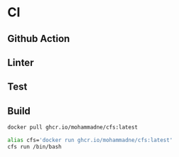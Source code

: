 # CI

## Github Action

## Linter

## Test

## Build

```bash
docker pull ghcr.io/mohammadne/cfs:latest

alias cfs='docker run ghcr.io/mohammadne/cfs:latest'
cfs run /bin/bash
```

